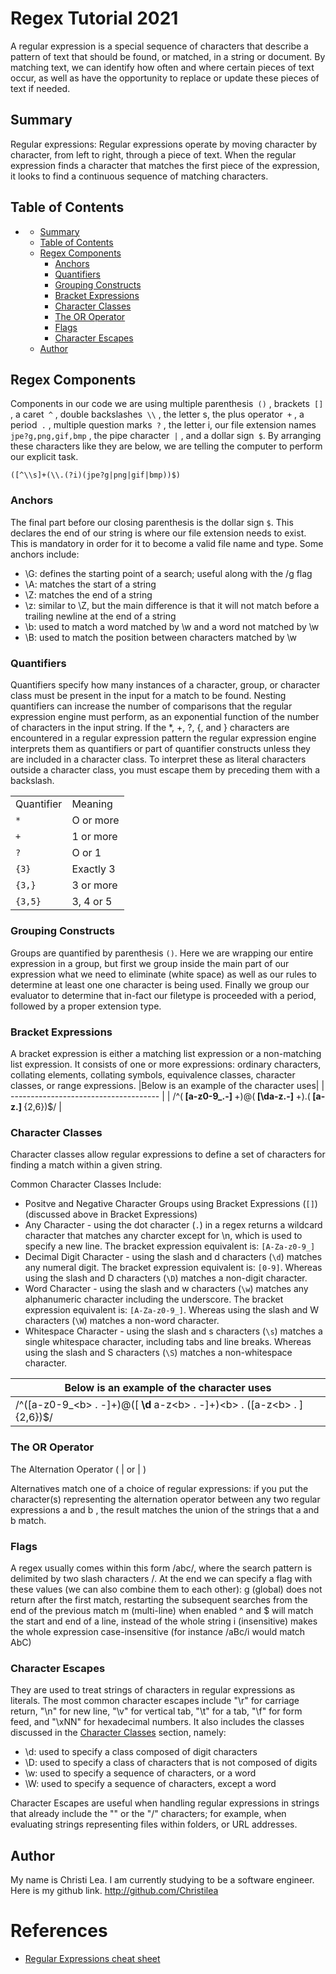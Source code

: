 # Regex Tutorial 2021

A regular expression is a special sequence of characters that describe a pattern of text that should be found, or matched, in a string or document. By matching text, we can identify how often and where certain pieces of text occur, as well as have the opportunity to replace or update these pieces of text if needed.

## Summary

Regular expressions: Regular expressions operate by moving character by character, from left to right, through a piece of text. When the regular expression finds a character that matches the first piece of the expression, it looks to find a continuous sequence of matching characters.

## Table of Contents

- [](#)
  - [Summary](#summary)
  - [Table of Contents](#table-of-contents)
  - [Regex Components](#regex-components)
    - [Anchors](#anchors)
    - [Quantifiers](#quantifiers)
    - [Grouping Constructs](#grouping-constructs)
    - [Bracket Expressions](#bracket-expressions)
    - [Character Classes](#character-classes)
    - [The OR Operator](#the-or-operator)
    - [Flags](#flags)
    - [Character Escapes](#character-escapes)
  - [Author](#author)
## Regex Components

Components in our code we are using multiple parenthesis``` ()``` , brackets``` []``` , a caret``` ^``` , double backslashes``` \\``` , the letter s, the plus operator``` +``` , a period``` .``` , multiple question marks``` ?``` , the letter i, our file extension names``` jpe?g,png,gif,bmp``` , the pipe character``` |``` , and a dollar sign``` $```. By arranging these characters like they are below, we are telling the computer to perform our explicit task.

```([^\\s]+(\\.(?i)(jpe?g|png|gif|bmp))$)``` 

### Anchors
The final part before our closing parenthesis is the dollar sign ```$```. This declares the end of our string is where our file extension needs to exist. This is mandatory in order for it to become a valid file name and type.
Some anchors include:

- \G: defines the starting point of a search; useful along with the /g flag
- \A: matches the start of a string
- \Z: matches the end of a string
- \z: similar to \Z, but the main difference is that it will not match before a trailing newline at the end of a string
- \b: used to match a word matched by \w and a word not matched by \w
- \B: used to match the position between characters matched by \w


### Quantifiers
Quantifiers specify how many instances of a character, group, or character class must be present in the input for a match to be found. Nesting quantifiers can increase the number of comparisons that the regular expression engine must perform, as an exponential function of the number of characters in the input string. If the *, +, ?, {, and } characters are encountered in a regular expression pattern the regular expression engine interprets them as quantifiers or part of quantifier constructs unless they are included in a character class. To interpret these as literal characters outside a character class, you must escape them by preceding them with a backslash.

<table>
<tr>
<td>Quantifier</td>
<td>Meaning</td>
</tr>
<tr>
<td><code>*</code></td>
<td>O or more</td>
</tr>
<tr>
<td><code>+</code></td>
<td>1 or more</td>
</tr>
<tr>
<td><code>?</code></td>
<td>O or 1</td>
</tr>
<tr>
<td><code>{3}</code></td>
<td>Exactly 3</td>
</tr>
<tr>
<tr>
<td><code>{3,}</code></td>
<td>3 or more</td>
</tr>
<tr>
<td><code>{3,5}</code></td>
<td>3, 4 or 5</td>
</tr>
<tr>
</table>

### Grouping Constructs
Groups are quantified by parenthesis ```()```. Here we are wrapping our entire expression in a group, but first we group inside the main part of our expression what we need to eliminate (white space) as well as our rules to determine at least one one character is being used. Finally we group our evaluator to determine that in-fact our filetype is proceeded with a period, followed by a proper extension type.

### Bracket Expressions
A bracket expression is either a matching list expression or a non-matching list expression. It consists of one or more expressions: ordinary characters, collating elements, collating symbols, equivalence classes, character classes, or range expressions.
|Below is an example of the character uses|
| ------------------------------------- |
| /^(<b>&nbsp;[a-z0-9_\.-]&nbsp;</b>+)@(<b>&nbsp;[\da-z\.-]&nbsp;</b>+)\.(<b>&nbsp;[a-z\.]&nbsp;</b>{2,6})$/ |


### Character Classes
Character classes allow regular expressions to define a set of characters for finding a match within a given string. 

Common Character Classes Include:
- Positve and Negative Character Groups using Bracket Expressions (`[]`) (discussed above in Bracket Expressions)
- Any Character - using the dot character (`.`) in a regex returns a wildcard character that matches any charcter except for \n, which is used to specify a new line. The bracket expression equivalent is: `[A-Za-z0-9_]`
- Decimal Digit Character - using the slash and d characters (`\d`) matches any numeral digit. The bracket expression equivalent is: `[0-9]`.  Whereas using the slash and D characters (`\D`) matches a non-digit character.
- Word Character - using the slash and w characters (`\w`) matches any alphanumeric character including the underscore.  The bracket expression equivalent is: `[A-Za-z0-9_]`. Whereas using the slash and W characters (`\W`) matches a non-word character.
- Whitespace Character - using the slash and s characters (`\s`) matches a single whitespace character, including tabs and line breaks. Whereas using the slash and S characters (`\S`) matches a non-whitespace character.

|Below is an example of the character uses|
| ------------------------------------- |
| /^([a-z0-9_\<b>&nbsp;.&nbsp;</b>-]+)@([<b>&nbsp;\d&nbsp;</b>a-z\<b>&nbsp;.&nbsp;</b>-]+)\<b>&nbsp;.&nbsp;</b>([a-z\<b>&nbsp;.&nbsp;</b>]{2,6})$/ |

### The OR Operator
The Alternation Operator ( | or | )

Alternatives match one of a choice of regular expressions: if you put the character(s) representing the alternation operator between any two regular expressions a and b , the result matches the union of the strings that a and b match.

### Flags
A regex usually comes within this form /abc/, where the search pattern is delimited by two slash characters /. At the end we can specify a flag with these values (we can also combine them to each other):
g (global) does not return after the first match, restarting the subsequent searches from the end of the previous match
m (multi-line) when enabled ^ and $ will match the start and end of a line, instead of the whole string
i (insensitive) makes the whole expression case-insensitive (for instance /aBc/i would match AbC)

### Character Escapes
They are used to treat strings of characters in regular expressions as literals. The most common character escapes include "\r" for carriage return, "\n" for new line, "\v" for vertical tab, "\t" for a tab, "\f" for form feed, and "\xNN" for hexadecimal numbers. It also includes the classes discussed in the [Character Classes](#character-classes) section, namely:

- \d: used to specify a class composed of digit characters
- \D: used to specify a class of characters that is not composed of digits
- \w: used to specify a sequence of characters, or a word
- \W: used to specify a sequence of characters, except a word

Character Escapes are useful when handling regular expressions in strings that already include the "\" or the "/" characters; for example, when evaluating strings representing files within folders, or URL addresses.

## Author
My name is Christi Lea. I am currently studying to be a software engineer. Here is my github link. http://github.com/Christilea
# References

* [Regular Expressions cheat sheet](http://web.mit.edu/hackl/www/lab/turkshop/slides/regex-cheatsheet.pdf)
